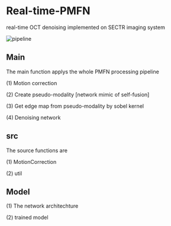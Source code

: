 # Real-time-PMFN
real-time OCT denoising implemented on SECTR imaging system

![pipeline](../master/Real-time-PMFN/imgs/PMFN.png)

## Main
The main function applys the whole PMFN processing pipeline

(1) Motion correction

(2) Create pseudo-modality [network mimic of self-fusion]

(3) Get edge map from pseudo-modality by sobel kernel

(4) Denoising network

## src
The source functions are

(1) MotionCorrection

(2) util

## Model

(1) The network architechture

(2) trained model
